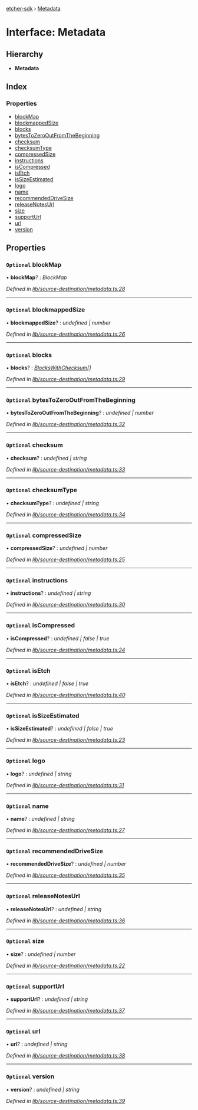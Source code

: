[etcher-sdk](../README.md) › [Metadata](metadata.md)

# Interface: Metadata

## Hierarchy

* **Metadata**

## Index

### Properties

* [blockMap](metadata.md#optional-blockmap)
* [blockmappedSize](metadata.md#optional-blockmappedsize)
* [blocks](metadata.md#optional-blocks)
* [bytesToZeroOutFromTheBeginning](metadata.md#optional-bytestozerooutfromthebeginning)
* [checksum](metadata.md#optional-checksum)
* [checksumType](metadata.md#optional-checksumtype)
* [compressedSize](metadata.md#optional-compressedsize)
* [instructions](metadata.md#optional-instructions)
* [isCompressed](metadata.md#optional-iscompressed)
* [isEtch](metadata.md#optional-isetch)
* [isSizeEstimated](metadata.md#optional-issizeestimated)
* [logo](metadata.md#optional-logo)
* [name](metadata.md#optional-name)
* [recommendedDriveSize](metadata.md#optional-recommendeddrivesize)
* [releaseNotesUrl](metadata.md#optional-releasenotesurl)
* [size](metadata.md#optional-size)
* [supportUrl](metadata.md#optional-supporturl)
* [url](metadata.md#optional-url)
* [version](metadata.md#optional-version)

## Properties

### `Optional` blockMap

• **blockMap**? : *BlockMap*

*Defined in [lib/source-destination/metadata.ts:28](https://github.com/balena-io-modules/etcher-sdk/blob/5d3d84c/lib/source-destination/metadata.ts#L28)*

___

### `Optional` blockmappedSize

• **blockmappedSize**? : *undefined | number*

*Defined in [lib/source-destination/metadata.ts:26](https://github.com/balena-io-modules/etcher-sdk/blob/5d3d84c/lib/source-destination/metadata.ts#L26)*

___

### `Optional` blocks

• **blocks**? : *[BlocksWithChecksum](blockswithchecksum.md)[]*

*Defined in [lib/source-destination/metadata.ts:29](https://github.com/balena-io-modules/etcher-sdk/blob/5d3d84c/lib/source-destination/metadata.ts#L29)*

___

### `Optional` bytesToZeroOutFromTheBeginning

• **bytesToZeroOutFromTheBeginning**? : *undefined | number*

*Defined in [lib/source-destination/metadata.ts:32](https://github.com/balena-io-modules/etcher-sdk/blob/5d3d84c/lib/source-destination/metadata.ts#L32)*

___

### `Optional` checksum

• **checksum**? : *undefined | string*

*Defined in [lib/source-destination/metadata.ts:33](https://github.com/balena-io-modules/etcher-sdk/blob/5d3d84c/lib/source-destination/metadata.ts#L33)*

___

### `Optional` checksumType

• **checksumType**? : *undefined | string*

*Defined in [lib/source-destination/metadata.ts:34](https://github.com/balena-io-modules/etcher-sdk/blob/5d3d84c/lib/source-destination/metadata.ts#L34)*

___

### `Optional` compressedSize

• **compressedSize**? : *undefined | number*

*Defined in [lib/source-destination/metadata.ts:25](https://github.com/balena-io-modules/etcher-sdk/blob/5d3d84c/lib/source-destination/metadata.ts#L25)*

___

### `Optional` instructions

• **instructions**? : *undefined | string*

*Defined in [lib/source-destination/metadata.ts:30](https://github.com/balena-io-modules/etcher-sdk/blob/5d3d84c/lib/source-destination/metadata.ts#L30)*

___

### `Optional` isCompressed

• **isCompressed**? : *undefined | false | true*

*Defined in [lib/source-destination/metadata.ts:24](https://github.com/balena-io-modules/etcher-sdk/blob/5d3d84c/lib/source-destination/metadata.ts#L24)*

___

### `Optional` isEtch

• **isEtch**? : *undefined | false | true*

*Defined in [lib/source-destination/metadata.ts:40](https://github.com/balena-io-modules/etcher-sdk/blob/5d3d84c/lib/source-destination/metadata.ts#L40)*

___

### `Optional` isSizeEstimated

• **isSizeEstimated**? : *undefined | false | true*

*Defined in [lib/source-destination/metadata.ts:23](https://github.com/balena-io-modules/etcher-sdk/blob/5d3d84c/lib/source-destination/metadata.ts#L23)*

___

### `Optional` logo

• **logo**? : *undefined | string*

*Defined in [lib/source-destination/metadata.ts:31](https://github.com/balena-io-modules/etcher-sdk/blob/5d3d84c/lib/source-destination/metadata.ts#L31)*

___

### `Optional` name

• **name**? : *undefined | string*

*Defined in [lib/source-destination/metadata.ts:27](https://github.com/balena-io-modules/etcher-sdk/blob/5d3d84c/lib/source-destination/metadata.ts#L27)*

___

### `Optional` recommendedDriveSize

• **recommendedDriveSize**? : *undefined | number*

*Defined in [lib/source-destination/metadata.ts:35](https://github.com/balena-io-modules/etcher-sdk/blob/5d3d84c/lib/source-destination/metadata.ts#L35)*

___

### `Optional` releaseNotesUrl

• **releaseNotesUrl**? : *undefined | string*

*Defined in [lib/source-destination/metadata.ts:36](https://github.com/balena-io-modules/etcher-sdk/blob/5d3d84c/lib/source-destination/metadata.ts#L36)*

___

### `Optional` size

• **size**? : *undefined | number*

*Defined in [lib/source-destination/metadata.ts:22](https://github.com/balena-io-modules/etcher-sdk/blob/5d3d84c/lib/source-destination/metadata.ts#L22)*

___

### `Optional` supportUrl

• **supportUrl**? : *undefined | string*

*Defined in [lib/source-destination/metadata.ts:37](https://github.com/balena-io-modules/etcher-sdk/blob/5d3d84c/lib/source-destination/metadata.ts#L37)*

___

### `Optional` url

• **url**? : *undefined | string*

*Defined in [lib/source-destination/metadata.ts:38](https://github.com/balena-io-modules/etcher-sdk/blob/5d3d84c/lib/source-destination/metadata.ts#L38)*

___

### `Optional` version

• **version**? : *undefined | string*

*Defined in [lib/source-destination/metadata.ts:39](https://github.com/balena-io-modules/etcher-sdk/blob/5d3d84c/lib/source-destination/metadata.ts#L39)*
